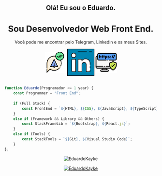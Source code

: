 <h2 align="center">Olá! Eu sou o Eduardo.</h2>
<div align="center"> 

# Sou Desenvolvedor Web Front End. <br>
Você pode me encontrar pelo Telegram, Linkedin e os meus Sites. 

<a href="https://web.telegram.org/z/#-1582796052"><img align="center" src="Desenvolvedor_Full_Stack/Readme_Images/telegram.png" target='_blank' alt="Telegram Logo" height="70" width="70" /></a>
<a href="https://linkedin.com/in/eduardokaykedasilva"><img align="center" src="Desenvolvedor_Full_Stack/Readme_Images/linkedin.png" alt="Linkedin Logo" height="90" width="90" /></a>
<a href="https://linktr.ee/EduardoKayke"><img align="center" src="Desenvolvedor_Full_Stack/Readme_Images/sitepessoal.png" alt="Sites" height="70" width="70" /></a><br><br>
    
</div>

<div align="left">
    
```js       
function Eduardo(Programador <= 1 year) {
    const Programmer = "Front End";
    
    if (Full Stack) {
        const FrontEnd = `${HTML}, ${CSS}, ${JavaScript}, ${TypeScript}`;
    }
    else if (Framework && Library && Others) {
        const StackFrameLib = `${Bootstrap}, ${React.js}`;
    }
    else if (Tools) {
        const StackTools = `${Git}, ${Visual Studio Code}`;
    }
};
```
</div>

<p align="center">
  <img src="http://github-readme-streak-stats.herokuapp.com?user=EduardoKayke&theme=dracula" alt="EduardoKayke" width="410" />
</p>

<p align="center"><a href="https://www.buymeacoffee.com/EduardoKayke"> <img align="center" src="https://cdn.buymeacoffee.com/buttons/v2/default-yellow.png" height="50" width="210" alt="EduardoKayke" /></a></a></p>
 

